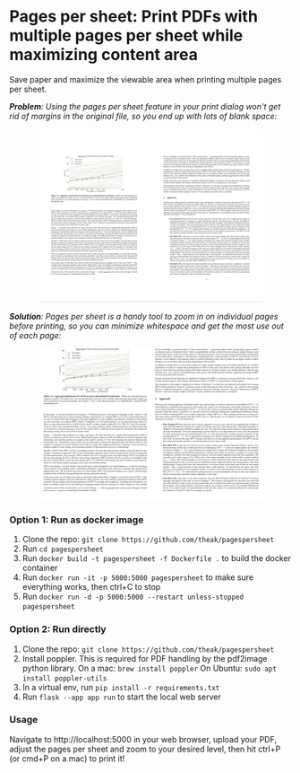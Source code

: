 
# Pages per sheet: Print PDFs with multiple pages per sheet while maximizing content area

Save paper and maximize the viewable area when printing multiple pages per sheet.

***Problem**: Using the  pages per sheet feature in your print dialog won't get rid of margins in the original file, so you end up with lots of blank space:*
<div><center><img src="https://github.com/theak/pagespersheet/raw/main/static/img/before.jpg" alt="drawing" width="400"/></div>

***Solution**: Pages per sheet is a handy tool to zoom in on individual pages before printing, so you can minimize whitespace and get the most use out of each page:*
<div><center><img src="https://github.com/theak/pagespersheet/raw/main/static/img/after.jpg" alt="drawing" width="400"/></center></div>

### Option 1: Run as docker image

1. Clone the repo: ```git clone https://github.com/theak/pagespersheet```
2. Run ```cd pagespersheet```
3. Run ```docker build -t pagespersheet -f Dockerfile .``` to build the docker container
4. Run ```docker run -it -p 5000:5000 pagespersheet``` to make sure everything works, then ctrl+C to stop
5. Run ```docker run -d -p 5000:5000 --restart unless-stopped pagespersheet```

### Option 2: Run directly

1. Clone the repo: ```git clone https://github.com/theak/pagespersheet```
2. Install poppler. This is required for PDF handling by the pdf2image python library.
On a mac:
```brew install poppler```
On Ubuntu:
```sudo apt install poppler-utils```
3. In a virtual env, run ```pip install -r requirements.txt```
4. Run ```flask --app app run``` to start the local web server

### Usage

Navigate to http://localhost:5000 in your web browser, upload your PDF, adjust the pages per sheet and zoom to your desired level, then hit ctrl+P (or cmd+P on a mac) to print it!
